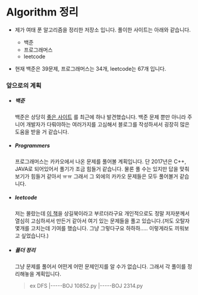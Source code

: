 # Algorithm 정리

* 제가 여태 푼 알고리즘을 정리한 저장소 입니다. 풀이한 사이트는 아래와 같습니다.
    * 백준
    * 프로그래머스
    * leetcode

* 현재 백준은 39문제, 프로그래머스는 34개, leetcode는 67개 입니다.

### 앞으로의 계획

* ##### 백준
    백준은 상당히 [좋은 사이트](https://covenant.tistory.com/224) 를 최근에 하나 발견했습니다. 백준 문제 뿐만 아니라 주니어 개발자가 다뤄야하는 여러가지를 고심해서 블로그를 작성하셔서 굉장히 많은 도움을 받을 거 같습니다.
    

* ##### Programmers
    프로그래머스는 카카오에서 나온 문제를 풀어볼 계획입니다. 단 2017년은 C++, JAVA로 되어있어서 풀기가 조금 힘들거 같습니다. 물론 풀 수는 있지만 답을 맞춰보기가 힘들거 같아서 ㅠㅠ 그래서 그 외에의 카카오 문제들은 모두 풀어볼거 같습니다.

* ##### leetcode
    저는 몰랐는데 [이 책](https://github.com/onlybooks/algorithm-interview)을 상길북이라고 부르더라구요 개인적으로도 정말 저자분께서 열심히 고심하셔서 만든거 같아서 여기 있는 문제들을 풀고 있습니다.(저도 오탈자 몇개를 고치는데 기여를 했습니다. 그냥 그렇다구요 하하하..... 이렇게라도 끼워보고 싶었습니다.)

* ##### 폴더 정리
    그냥 문제를 풀어서 어떤게 어떤 문제인지를 알 수가 없습니다. 그래서 각 풀이를 정리해놓을 계획입니다. 
    > ex DFS
          |-----BOJ 10852.py
          |-----BOJ 2314.py

                